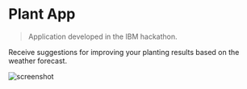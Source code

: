 # Plant App

> Application developed in the IBM hackathon.

Receive suggestions for improving your planting results based on the weather forecast.

![screenshot](https://github.com/wandersonalwes/planti-app/blob/master/mobile/.github/presentation.gif)